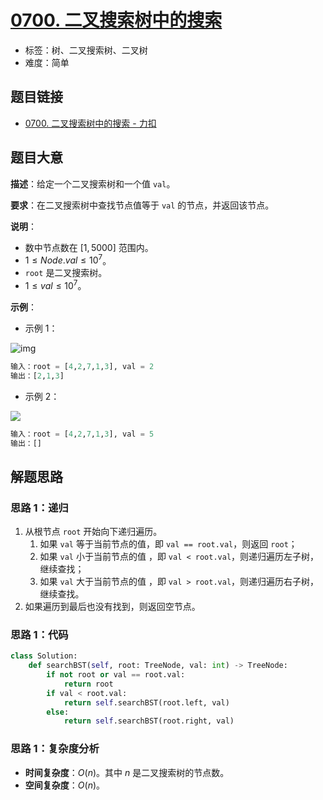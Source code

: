 # [0700. 二叉搜索树中的搜索](https://leetcode.cn/problems/search-in-a-binary-search-tree/)

- 标签：树、二叉搜索树、二叉树
- 难度：简单

## 题目链接

- [0700. 二叉搜索树中的搜索 - 力扣](https://leetcode.cn/problems/search-in-a-binary-search-tree/)

## 题目大意

**描述**：给定一个二叉搜索树和一个值 `val`。

**要求**：在二叉搜索树中查找节点值等于 `val` 的节点，并返回该节点。

**说明**：

- 数中节点数在 $[1, 5000]$ 范围内。
- $1 \le Node.val \le 10^7$。
- `root` 是二叉搜索树。
- $1 \le val \le 10^7$。

**示例**：

- 示例 1：

![img](https://assets.leetcode.com/uploads/2021/01/12/tree1.jpg)

```python
输入：root = [4,2,7,1,3], val = 2
输出：[2,1,3]
```

- 示例 2：

![](https://assets.leetcode.com/uploads/2021/01/12/tree2.jpg)

```python
输入：root = [4,2,7,1,3], val = 5
输出：[]
```

## 解题思路

### 思路 1：递归

1. 从根节点 `root` 开始向下递归遍历。
   1. 如果 `val` 等于当前节点的值，即 `val == root.val`，则返回 `root`；
   2. 如果 `val` 小于当前节点的值 ，即 `val < root.val`，则递归遍历左子树，继续查找；
   3. 如果 `val` 大于当前节点的值 ，即 `val > root.val`，则递归遍历右子树，继续查找。
2. 如果遍历到最后也没有找到，则返回空节点。

### 思路 1：代码

```python
class Solution:
    def searchBST(self, root: TreeNode, val: int) -> TreeNode:
        if not root or val == root.val:
            return root
        if val < root.val:
            return self.searchBST(root.left, val)
        else:
            return self.searchBST(root.right, val)
```

### 思路 1：复杂度分析

- **时间复杂度**：$O(n)$。其中 $n$ 是二叉搜索树的节点数。
- **空间复杂度**：$O(n)$。